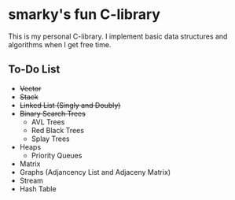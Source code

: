 # smarky's fun C-library

This is my personal C-library. I implement basic data structures and algorithms when I get free time. 

## To-Do List
* ~~Vector~~
* ~~Stack~~
* ~~Linked List (Singly and Doubly)~~
* ~~Binary Search Trees~~
  * AVL Trees
  * Red Black Trees
  * Splay Trees
* Heaps
  * Priority Queues
* Matrix
* Graphs (Adjancency List and Adjaceny Matrix)
* Stream
* Hash Table

